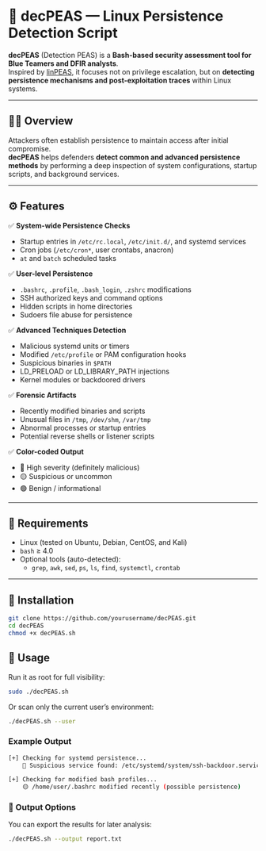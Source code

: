 # 🧩 decPEAS — Linux Persistence Detection Script

**decPEAS** (Detection PEAS) is a **Bash-based security assessment tool for Blue Teamers and DFIR analysts**.  
Inspired by [linPEAS](https://github.com/carlospolop/PEASS-ng/tree/master/linPEAS), it focuses not on privilege escalation, but on **detecting persistence mechanisms and post-exploitation traces** within Linux systems.

---

## 🕵️‍♂️ Overview

Attackers often establish persistence to maintain access after initial compromise.  
**decPEAS** helps defenders **detect common and advanced persistence methods** by performing a deep inspection of system configurations, startup scripts, and background services.

---

## ⚙️ Features

✅ **System-wide Persistence Checks**
- Startup entries in `/etc/rc.local`, `/etc/init.d/`, and systemd services  
- Cron jobs (`/etc/cron*`, user crontabs, anacron)  
- `at` and `batch` scheduled tasks  

✅ **User-level Persistence**
- `.bashrc`, `.profile`, `.bash_login`, `.zshrc` modifications  
- SSH authorized keys and command options  
- Hidden scripts in home directories  
- Sudoers file abuse for persistence  

✅ **Advanced Techniques Detection**
- Malicious systemd units or timers  
- Modified `/etc/profile` or PAM configuration hooks  
- Suspicious binaries in `$PATH`  
- LD_PRELOAD or LD_LIBRARY_PATH injections  
- Kernel modules or backdoored drivers  

✅ **Forensic Artifacts**
- Recently modified binaries and scripts  
- Unusual files in `/tmp`, `/dev/shm`, `/var/tmp`  
- Abnormal processes or startup entries  
- Potential reverse shells or listener scripts  

✅ **Color-coded Output**
- 🔴 High severity (definitely malicious)
- 🟡 Suspicious or uncommon
- 🟢 Benign / informational

---

## 🧰 Requirements

- Linux (tested on Ubuntu, Debian, CentOS, and Kali)
- `bash` ≥ 4.0  
- Optional tools (auto-detected):
  - `grep`, `awk`, `sed`, `ps`, `ls`, `find`, `systemctl`, `crontab`

---

## 🚀 Installation

```bash
git clone https://github.com/yourusername/decPEAS.git
cd decPEAS
chmod +x decPEAS.sh
```

## 🧪 Usage

Run it as root for full visibility:
```bash
sudo ./decPEAS.sh
````

Or scan only the current user’s environment:

```bash
./decPEAS.sh --user
```

### Example Output

```bash
[+] Checking for systemd persistence...
    🔴 Suspicious service found: /etc/systemd/system/ssh-backdoor.service

[+] Checking for modified bash profiles...
    🟡 /home/user/.bashrc modified recently (possible persistence)

```


### 🧬 Output Options

You can export the results for later analysis:

```bash 
./decPEAS.sh --output report.txt
```